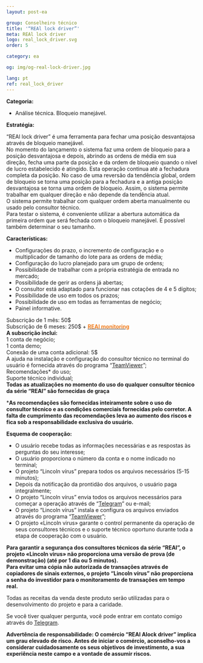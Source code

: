 ```yaml
---
layout: post-ea

group: Сonselheiro técnico
title: '“REAl lock driver”'
meta: REAl lock driver
logo: real_lock_driver.svg
order: 5

category: ea

og: img/og-real-lock-driver.jpg

lang: pt
ref: real_lock_driver
---
```


**Categoria:**
  - Análise técnica. Bloqueio manejável.
  
**Estratégia:**

“REAl lock driver” é uma ferramenta para fechar uma posição desvantajosa através de bloqueio manejável.  
No momento do lançamento o sistema faz uma ordem de bloqueio para a posição desvantajosa e depois, abrindo as ordens de média em sua direção, fecha uma parte da posição e da ordem de bloqueio quando o nível de lucro estabelecido é atingido. Esta operação continua até a fechadura completa da posição. No caso de uma reversão da tendência global, ordem de bloqueio se torna uma posição para a fechadura e a antiga posição desvantajosa se torna uma ordem de bloqueio. Assim, o sistema permite trabalhar em qualquer direção e não depende da tendência atual.  
O sistema permite trabalhar com qualquer ordem aberta manualmente ou usado pelo consultor técnico.  
Para testar o sistema, é conveniente utilizar a abertura automática da primeira ordem que será fechada com o bloqueio manejável. É possível também determinar o seu tamanho.  

**Características:**
  - Configurações do prazo, o incremento de configuração e o multiplicador de tamanho do lote para as ordens de média;
  - Configuração do lucro planejado para um grupo de ordens;
  - Possibilidade de trabalhar com a própria estratégia de entrada no mercado;
  - Possibilidade de gerir as ordens já abertas;
  - O consultor está adaptado para funcionar nas cotações de 4 e 5 dígitos;
  - Possibilidade de uso em todos os prazos;
  - Possibilidade de uso em todas as ferramentas de negócio;
  - Painel informative.
  
Subscrição de 1 mês: 50$  
  Subscrição de 6 meses: 250$ + **<a href="https://lincolnvirus.com/pt/ea/real_monitoring.html" target="_blank"><span style="color:#f07e20">REAl monitoring</span></a>**  
  **A subscrição inclui:**  
  1 conta de negócio;  
  1 conta demo;  
  Conexão de uma conta adicional: 5$  
  A ajuda na instalação e configuração do consultor técnico no terminal do usuário é fornecida através do programa “<a href="https://www.teamviewer.com/" target="_blank">TeamViewer</a>”;  
  Recomendações* do uso;  
  Suporte técnico individual;  
  **Todas as atualizações no momento do uso do qualquer consultor técnico da série “REAl” são fornecidas de graça**
  
***As recomendações são fornecidas inteiramente sobre o uso do consultor técnico e as condições comerciais fornecidas pelo corretor. A falta de cumprimento das recomendações leva ao aumento dos riscos e fica sob a responsabilidade exclusiva do usuário.**

**Esquema de cooperação:**  

- O usuário recebe todas as informações necessárias e as respostas às perguntas do seu interesse;  
- O usuário proporciona o número da conta e o nome indicado no terminal;  
- O projeto “Lincoln vírus” prepara todos os arquivos necessários (5-15 minutos);  
- Depois da notificação da prontidão dos arquivos, o usuário paga integralmente;  
- O projeto “Lincoln vírus” envia todos os arquivos necessários para começar a operação através de “<a href="https://t.me/chutkoy" target="_blank">Telegram</a>” ou e-mail;  
- O projeto “Lincoln vírus” instala e configura os arquivos enviados através do programa “<a href="https://www.teamviewer.com/" target="_blank">TeamViewer</a>”;  
- O projeto «Lincoln virus» garante o control permanente da operação de seus consultores técnicos e o suporte técnico oportuno durante toda a etapa de cooperação com o usuário.  

**Para garantir a segurança dos consultores técnicos da série “REAl”, o projeto «Lincoln virus» não proporciona uma versão de prova (de demonstração) (até por 1 dia ou 5 minutos).**  
**Para evitar uma cópia não autorizada de transações através de copiadores de sinais externos, o projeto “Lincoln vírus” não proporciona a senha do investidor para o monitoramento de transações em tempo real.**

Todas as receitas da venda deste produto serão utilizadas para o desenvolvimento do projeto e para a caridade.  

Se você tiver qualquer pergunta, você pode entrar em contato comigo através do <a href="https://t.me/chutkoy" target="_blank">Telegram</a>.

**Advertência de responsabilidade: O comércio “REAl Alock driver” implica um grau elevado de risco. Antes de iniciar o comércio, aconselho-vos a considerar cuidadosamente os seus objetivos de investimento, a sua experiência neste campo e a vontade de assumir riscos.**
